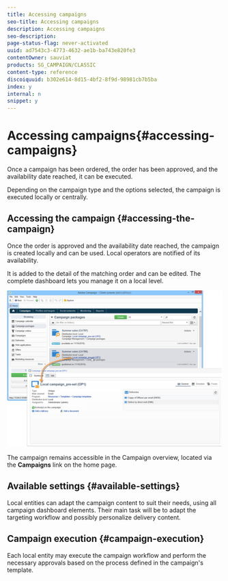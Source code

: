 ```yaml
---
title: Accessing campaigns
seo-title: Accessing campaigns
description: Accessing campaigns
seo-description: 
page-status-flag: never-activated
uuid: ad7543c3-4773-4632-ae1b-ba743e820fe3
contentOwner: sauviat
products: SG_CAMPAIGN/CLASSIC
content-type: reference
discoiquuid: b302e614-8d15-4bf2-8f9d-98981cb7b5ba
index: y
internal: n
snippet: y
---
```


# Accessing campaigns{#accessing-campaigns}

Once a campaign has been ordered, the order has been approved, and the availability date reached, it can be executed.

Depending on the campaign type and the options selected, the campaign is executed locally or centrally.

## Accessing the campaign {#accessing-the-campaign}

Once the order is approved and the availability date reached, the campaign is created locally and can be used. Local operators are notified of its availability.

It is added to the detail of the matching order and can be edited. The complete dashboard lets you manage it on a local level.

![](assets/mkg_dist_local_op_edit_new_op1.png)

The campaign remains accessible in the Campaign overview, located via the **Campaigns** link on the home page.

## Available settings {#available-settings}

Local entities can adapt the campaign content to suit their needs, using all campaign dashboard elements. Their main task will be to adapt the targeting workflow and possibly personalize delivery content.

## Campaign execution {#campaign-execution}

Each local entity may execute the campaign workflow and perform the necessary approvals based on the process defined in the campaign's template.
